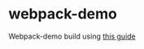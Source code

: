 # webpack-demo
Webpack-demo build using <a href="https://webpack.js.org/guides/getting-started/">this guide </a>
